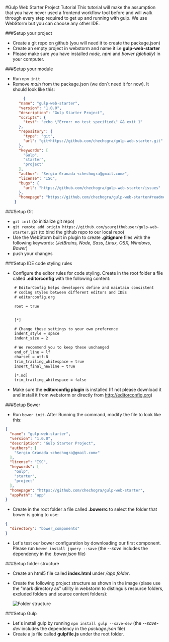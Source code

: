 #Gulp Web Starter Project Tutorial
This tutorial will make the assumption that you have never used a frontend workflow tool before and will walk through every step required to get up and running with gulp. We use WebStorm but you can choose any other IDE.

###Setup your project
 * Create a git repo on github (you will need it to create the package.json)
 * Create an empty project in webstorm and name it i.e **gulp-web-starter**
 * Please make sure you have installed *node, npm* and *bower (globally)* in your computer.
 
 ###Setup your module
 * Run `npm init`
 * Remove *main* from the package.json (we don´t need it for now). It should look like this:
```json
        {
      "name": "gulp-web-starter",
      "version": "1.0.0",
      "description": "Gulp Starter Project",
      "scripts": {
        "test": "echo \"Error: no test specified\" && exit 1"
      },
      "repository": {
        "type": "git",
        "url": "git+https://github.com/chechogra/gulp-web-starter.git"
      },
      "keywords": [
        "Gulp",
        "starter",
        "project"
      ],
      "author": "Sergio Granada <chechogra@gmail.com>",
      "license": "ISC",
      "bugs": {
        "url": "https://github.com/chechogra/gulp-web-starter/issues"
      },
      "homepage": "https://github.com/chechogra/gulp-web-starter#readme"
    }
```
###Setup Git
* `git init` (to initialize git repo)
* `git remote add origin https://github.com/yourgithubuser/gulp-web-starter.git`  (to bind the github repo to our local repo)
* Use the WebStorm built in plugin to create **.gitignore** files with the following keywords: (*JetBrains, Node, Sass, Linux, OSX, Windows, Bower*)
* push your changes

###Setup IDE code styling rules 
* Configure the editor rules for code styling. Create in the root folder a file called **.editorconfig** with the following content:
```txt
    # EditorConfig helps developers define and maintain consistent
    # coding styles between different editors and IDEs
    # editorconfig.org

    root = true


    [*]

    # Change these settings to your own preference
    indent_style = space
    indent_size = 2

    # We recommend you to keep these unchanged
    end_of_line = lf
    charset = utf-8
    trim_trailing_whitespace = true
    insert_final_newline = true

    [*.md]
    trim_trailing_whitespace = false
```
* Make sure the **editorconfig plugin** is installed (If not please download it and install it from webstorm or directly from http://editorconfig.org)

###Setup Bower
* Run `bower init`. After Running the command, modify the file to look like this:
```json
{
  "name": "gulp-web-starter",
  "version": "1.0.0",
  "description": "Gulp Starter Project",
  "authors": [
    "Sergio Granada <chechogra@gmail.com>"
  ],
  "license": "ISC",
  "keywords": [
    "Gulp",
    "starter",
    "project"
  ],
  "homepage": "https://github.com/chechogra/gulp-web-starter",
  "appPath": "app"
}
```
* Create in the root folder a file called **.bowerrc** to select the folder that bower is going to use:
```json
{
  "directory": "bower_components"
}
```

* Let's test our bower configuration by downloading our first component. Please run `bower install jquery --save` (the *--save* includes the dependency in the *.bower.json* file)

###Setup folder structure
* Create an html5 file called **index.html** under */app folder*.
* Create the following project structure as shown in the image (plase use the "mark directory as" utility in webstorm to distinguis resource folders, excluded folders and source content folders):

    ![Folder structure](https://lh3.googleusercontent.com/RS4NkTvzLRWrS4dqoJJck52rVi2jM6y90OTgh4X5Oz4RSb5waPf8vG6l1frPXPKo88c0DnLzK3K_hwB1_q1XUuDWAtu2sBM0413O7M1Bj04_1kmI58XCNdPcJY7aeWZjRRyT2AH1VGlpfUVNv7IpZSNvc4m3Sb2TjyrmbgGNOC7WDX4PJd8lLloMPvzAn7mlgvJ5UaDKSwGtfHE_ZuqnhLsuII-pzl_zTD1GrKIZ80yF1E7Uu061bVwHMUsDWHngT8RjK9LyvI2XX9YfkgCsF5koLETnLxD8OJ7tl4imGAw70n2TOzZnZ9dIu5eWqhZAXH4gvw6dfLzxC0_v_muB2SaYR-mUw4i7urfiGjpI6AIdAEBkjoCuICJ1egXznmDYPS7iSg5Xnh4_h7KhqNAhWKpDcry9CBk94jRasR-SueU_XTWQpEmYh9_mbb8Lh7OfGG5CQPjxnjqNCxW4bICE1GlDSBA-3vaXElJBh7eDb7FYVMmwkXFydYGL7PCa48eI5YGgz3Jzpk8Nle32eZtyRYQt2ufVwmQrCDUe_iBhVh2XY36YOVTrtfEg3I-xP7PmALs=w554-h648-no)

###Setup Gulp
* Let's install gulp by running `npm install gulp --save-dev` (the *--save-dev* includes the dependency in the *package.json* file)
* Create a js file called **gulpfile.js** under the root folder.

